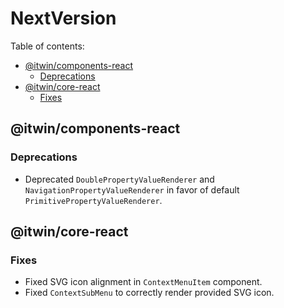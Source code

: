 # NextVersion <!-- omit from toc -->

Table of contents:

- [@itwin/components-react](#itwincomponents-react)
  - [Deprecations](#deprecations)
- [@itwin/core-react](#itwincore-react)
  - [Fixes](#fixes)

## @itwin/components-react

### Deprecations

- Deprecated `DoublePropertyValueRenderer` and `NavigationPropertyValueRenderer` in favor of default `PrimitivePropertyValueRenderer`.

## @itwin/core-react

### Fixes

- Fixed SVG icon alignment in `ContextMenuItem` component.
- Fixed `ContextSubMenu` to correctly render provided SVG icon.
